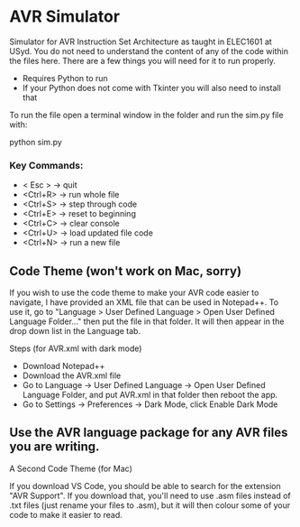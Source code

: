 # AVR Simulator

Simulator for AVR Instruction Set Architecture as taught in ELEC1601 at USyd. You do not need to understand the content of any of the code within the files here. There are a few things you will need for it to run properly.

- Requires Python to run
- If your Python does not come with Tkinter you will also need to install that

To run the file open a terminal window in the folder and run the sim.py file with:

python sim.py


### Key Commands:

- < Esc >      -> quit
- <Ctrl+R>     -> run whole file
- <Ctrl+S>     -> step through code
- <Ctrl+E>     -> reset to beginning
- <Ctrl+C>     -> clear console
- <Ctrl+U>     -> load updated file code
- <Ctrl+N>     -> run a new file


## Code Theme (won't work on Mac, sorry)

If you wish to use the code theme to make your AVR code easier to navigate, I have provided an XML file that can be used in Notepad++. To use it, go to "Language > User Defined Language > Open User Defined Language Folder..." then put the file in that folder. It will then appear in the drop down list in the Language tab.

Steps (for AVR.xml with dark mode)

- Download Notepad++
- Download the AVR.xml file
- Go to Language -> User Defined Language -> Open User Defined Language Folder, and put AVR.xml in that folder then reboot the app.
- Go to Settings -> Preferences -> Dark Mode, click Enable Dark Mode

## Use the AVR language package for any AVR files you are writing.

A Second Code Theme (for Mac)

If you download VS Code, you should be able to search for the extension "AVR Support". If you download that, you'll need to use .asm files instead of .txt files (just rename your files to .asm), but it will then colour some of your code to make it easier to read.
